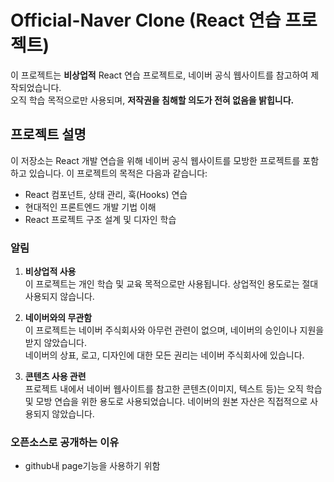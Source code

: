 # Official-Naver Clone (React 연습 프로젝트)

이 프로젝트는 **비상업적** React 연습 프로젝트로, 네이버 공식 웹사이트를 참고하여 제작되었습니다.  
오직 학습 목적으로만 사용되며, **저작권을 침해할 의도가 전혀 없음을 밝힙니다.**

## 프로젝트 설명

이 저장소는 React 개발 연습을 위해 네이버 공식 웹사이트를 모방한 프로젝트를 포함하고 있습니다. 이 프로젝트의 목적은 다음과 같습니다:

- React 컴포넌트, 상태 관리, 훅(Hooks) 연습
- 현대적인 프론트엔드 개발 기법 이해
- React 프로젝트 구조 설계 및 디자인 학습

### 알림

1. **비상업적 사용**  
   이 프로젝트는 개인 학습 및 교육 목적으로만 사용됩니다. 상업적인 용도로는 절대 사용되지 않습니다.

2. **네이버와의 무관함**  
   이 프로젝트는 네이버 주식회사와 아무런 관련이 없으며, 네이버의 승인이나 지원을 받지 않았습니다.  
   네이버의 상표, 로고, 디자인에 대한 모든 권리는 네이버 주식회사에 있습니다.

3. **콘텐츠 사용 관련**  
   프로젝트 내에서 네이버 웹사이트를 참고한 콘텐츠(이미지, 텍스트 등)는 오직 학습 및 모방 연습을 위한 용도로 사용되었습니다. 네이버의 원본 자산은 직접적으로 사용되지 않았습니다.

### 오픈소스로 공개하는 이유

- github내 page기능을 사용하기 위함


